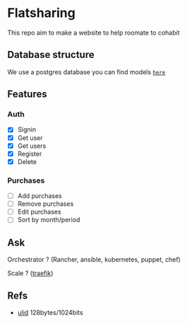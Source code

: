 # Flatsharing

This repo aim to make a website to help roomate to cohabit

## Database structure

We use a postgres database you can find models [`here`](/docs/models.md)

## Features
### Auth

* [x] Signin
* [x] Get user
* [x] Get users
* [x] Register
* [x] Delete

### Purchases

* [ ] Add purchases
* [ ] Remove purchases
* [ ] Edit purchases
* [ ] Sort by month/period

## Ask

Orchestrator ? (Rancher, ansible, kubernetes, puppet, chef)

Scale ? ([traefik](https://docs.traefik.io/))

## Refs

- [ulid](https://github.com/oklog/ulid) 128bytes/1024bits
